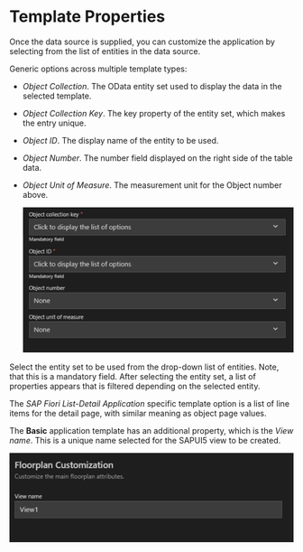 <!-- loioc2a3c82e603c4e46b007627f5ec93aad -->

# Template Properties

Once the data source is supplied, you can customize the application by selecting from the list of entities in the data source.

Generic options across multiple template types:

-   *Object Collection*. The OData entity set used to display the data in the selected template.

-   *Object Collection Key*. The key property of the entity set, which makes the entry unique.

-   *Object ID*. The display name of the entity to be used.

-   *Object Number*. The number field displayed on the right side of the table data.

-   *Object Unit of Measure*. The measurement unit for the Object number above.

    ![](images/ObjectPropertiesFreestyle_d514592.png)


Select the entity set to be used from the drop-down list of entities. Note, that this is a mandatory field. After selecting the entity set, a list of properties appears that is filtered depending on the selected entity.

The *SAP Fiori List-Detail Application* specific template option is a list of line items for the detail page, with similar meaning as object page values.

The **Basic** application template has an additional property, which is the *View name*. This is a unique name selected for the SAPUI5 view to be created.

![](images/ViewNamePropertyGenAppFreestyle_f78f30e.png)

